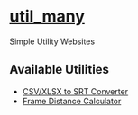 # [util_many](https://AbelHo.github.io/util_many/)
Simple Utility Websites

## Available Utilities

- [CSV/XLSX to SRT Converter](https://AbelHo.github.io/util_many/csv_to_srt.html)
- [Frame Distance Calculator](https://AbelHo.github.io/util_many/sync_max_distance.html)

